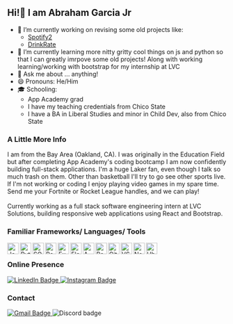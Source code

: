 <!--
**AbrahamGarciajr/AbrahamGarciaJr** is a ✨ _special_ ✨ repository because its `README.md` (this file) appears on your GitHub profile.

Here are some ideas to get you started:

-->
## Hi!👋 I am Abraham Garcia Jr
- 🔭 I’m currently working on revising some old projects like:
  * <a href="https://github.com/markklt77/Python-Group-Project/tree/part-time">Spotify2</a>
  * <a href="https://github.com/AbrahamGarciajr/solo-project-drink-rate">DrinkRate</a>
- 🌱 I’m currently learning more nitty gritty cool things on js and python so that I can greatly imrpove some old projects!
       Along with working learning/working with bootstrap for my internship at LVC
- 💬 Ask me about ... anything!
- 😄 Pronouns: He/Him
- 🎓 Schooling:
  * App Academy grad
  * I have my teaching credentials from Chico State
  * I have a BA in Liberal Studies and minor in Child Dev, also from Chico State

### A Little More Info
<div>
I am from the Bay Area (Oakland, CA). I was originally in the Education Field but after completing App Academy's coding bootcamp I am now confidently building full-stack applications. I'm a huge Laker fan, even though I talk so much trash on them. Other than basketball I'll try to go see other sports live. If I'm not working or coding I enjoy playing video games in my spare time. Send me your Fortnite or Rocket League handles, and we can play!
</div>
<br />
<div>
Currently working as a full stack software engineering intern at LVC Solutions, building responsive web applications using React and Bootstrap.
</div>




### Familiar Frameworks/ Languages/ Tools
<div> 
<img align="left" width="26px" alt="Javascript logo" src="https://github.com/user-attachments/assets/9436fa71-2e2e-40d0-ae56-eac6552603c0"/>
<img align="left" width="26px" alt="Python logo" src="https://upload.wikimedia.org/wikipedia/commons/thumb/c/c3/Python-logo-notext.svg/1869px-Python-logo-notext.svg.png"/>
<img align="left" width="26px" alt="SQLite3 logo" src="https://encrypted-tbn0.gstatic.com/images?q=tbn:ANd9GcSL0PMGDkkkufkdgxO2YUft81X9B3Nfk5fWBw&s"/>
<img align="left" width="26px" alt="React logo" src="https://github.com/user-attachments/assets/418d8029-ad91-4c2f-b6af-0c18fd314472"/>
<img align="left" width="26px" alt="Express.js logo" src="https://github.com/user-attachments/assets/a66436c4-aff5-4172-a268-469cec7f4a82"/>
<img align="left" width="26px" alt="Flask logo" src="https://github.com/user-attachments/assets/aaa303bb-2319-493f-aafd-c18845131918"/>
<img align="left" width="26px" alt="AWS logo" src="https://github.com/user-attachments/assets/4f1a66e5-4ea8-4b30-891a-2afc108d6b41"/>
<img align="left" width="26px" alt="Postman logo" src="https://github.com/user-attachments/assets/60e65be4-4402-4024-b444-bc0589c7da39"/>
<img align="left" width="26px" alt="Github logo" src="https://github.com/user-attachments/assets/903d91e1-73e5-477e-aff6-3817d439e4d7"/>
<img align="left" width="26px" alt="VSCode logo" src="https://github.com/user-attachments/assets/bbc340ba-cf91-49d6-99ac-8343b3c4b568"/>
<img align="left" width="26px" alt="Node.js logo" src="https://github.com/user-attachments/assets/1e563236-8b55-4c4d-8b81-d8ed25aa3a90"/>
<img align="left" width="26px" alt="Ubuntu logo" src="https://github.com/user-attachments/assets/e9d5fdd8-090d-4c5c-a4b1-7521303ced58"/>
</div>


<br />

 ### Online Presence
<div id="badges">
  <a href="https://www.linkedin.com/in/abraham-garcia-822a2a344/">
    <img src="https://img.shields.io/badge/LinkedIn-blue?style=for-the-badge&logo=linkedin&logoColor=white" alt="LinkedIn Badge"/>
  </a>
  <a href="https://www.instagram.com/agj14/">
    <img src="https://img.shields.io/badge/Instagram-pink?style=for-the-badge&logo=instagram&logoColor=white" alt="Instagram Badge"/>
  </a>
</div>

 ### Contact
  <a href="mailto:agarciasantos14@gmail.com">
    <img src="https://img.shields.io/badge/gmail-agarciasantos14%40gmail.com-red" alt="Gmail Badge"/>
  </a>

  <img src="https://img.shields.io/badge/discord-abrahamgarciajr-purple" alt="Discord badge" />



